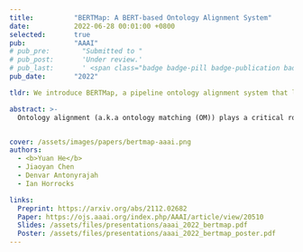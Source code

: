 ```yaml
---
title:          "BERTMap: A BERT-based Ontology Alignment System"
date:           2022-06-28 00:01:00 +0800
selected:       true
pub:            "AAAI"
# pub_pre:        "Submitted to "
# pub_post:       'Under review.'
# pub_last:       ' <span class="badge badge-pill badge-publication badge-success">Best Resource Paper Candidate</span>'
pub_date:       "2022"

tldr: We introduce BERTMap, a pipeline ontology alignment system that leverages textual information from input ontologies to fine-tune BERT for lexical matching, structural and logical information to further refine the output mappings.

abstract: >-
  Ontology alignment (a.k.a ontology matching (OM)) plays a critical role in knowledge integration. Owing to the success of machine learning in many domains, it has been applied in OM. However, the existing methods, which often adopt ad-hoc feature engineering or non-contextual word embeddings, have not yet outperformed rule-based systems especially in an unsupervised setting. In this paper, we propose a novel OM system named BERTMap which can support both unsupervised and semi-supervised settings. It first predicts mappings using a classifier based on fine-tuning the contextual embedding model BERT on text semantics corpora extracted from ontologies, and then refines the mappings through extension and repair by utilizing the ontology structure and logic. Our evaluation with three alignment tasks on biomedical ontologies demonstrates that BERTMap can often perform better than the leading OM systems LogMap and AML.


cover: /assets/images/papers/bertmap-aaai.png
authors:
  - <b>Yuan He</b>
  - Jiaoyan Chen
  - Denvar Antonyrajah
  - Ian Horrocks

links:
  Preprint: https://arxiv.org/abs/2112.02682
  Paper: https://ojs.aaai.org/index.php/AAAI/article/view/20510
  Slides: /assets/files/presentations/aaai_2022_bertmap.pdf
  Poster: /assets/files/presentations/aaai_2022_bertmap_poster.pdf
---
```

